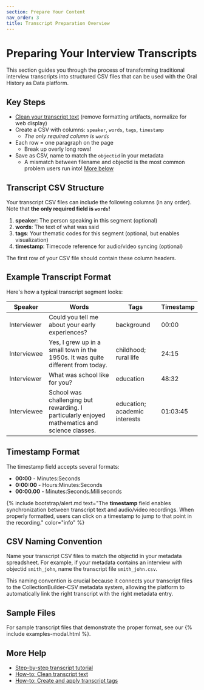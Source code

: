 ```yaml
---
section: Prepare Your Content
nav_order: 3
title: Transcript Preparation Overview
---
```


# Preparing Your Interview Transcripts

This section guides you through the process of transforming traditional interview transcripts into structured CSV files that can be used with the Oral History as Data platform. 

## Key Steps
- [Clean your transcript text](../how-to/clean-transcript-text.html) (remove formatting artifacts, normalize for web display)
- Create a CSV with columns: `speaker`, `words`, `tags`, `timestamp`
    - *The only required column is `words`*
- Each row = one paragraph on the page
    - Break up overly long rows!
- Save as CSV, name to match the `objectid` in your metadata
    - A mismatch between filename and objectid is the most common problem users run into! [More below](#csv-naming-convention)


## Transcript CSV Structure

Your transcript CSV files can include the following columns (in any order). Note that **the only required field is `words`!**

1. **speaker**: The person speaking in this segment (optional)
2. **words**: The text of what was said
3. **tags**: Your thematic codes for this segment (optional, but enables visualization)
4. **timestamp**: Timecode reference for audio/video syncing (optional)

The first row of your CSV file should contain these column headers. 





## Example Transcript Format

Here's how a typical transcript segment looks:

| **Speaker**    | **Words**                                                                                                   | **Tags**                       | **Timestamp** |
|----------------|-------------------------------------------------------------------------------------------------------------|--------------------------------|---------------|
| Interviewer    | Could you tell me about your early experiences?                                                             | background                     | 00:00       |
| Interviewee    | Yes, I grew up in a small town in the 1950s. It was quite different from today.                             | childhood; rural life          | 24:15       |
| Interviewer    | What was school like for you?                                                                               | education                      | 48:32       |
| Interviewee    | School was challenging but rewarding. I particularly enjoyed mathematics and science classes.              | education; academic interests  | 01:03:45       |



## Timestamp Format

The timestamp field accepts several formats:

- **00:00** - Minutes:Seconds
- **0:00:00** - Hours:Minutes:Seconds
- **00:00.00** - Minutes:Seconds.Milliseconds

{% include bootstrap/alert.md text="The **timestamp** field enables synchronization between transcript text and audio/video recordings. When properly formatted, users can click on a timestamp to jump to that point in the recording." color="info" %}

## CSV Naming Convention

Name your transcript CSV files to match the objectid in your metadata spreadsheet. For example, if your metadata contains an interview with objectid `smith_john`, name the transcript file `smith_john.csv`.

This naming convention is crucial because it connects your transcript files to the CollectionBuilder-CSV metadata system, allowing the platform to automatically link the right transcript with the right metadata entry.





## Sample Files

For sample transcript files that demonstrate the proper format, see our {% include examples-modal.html %}.

## More Help

- [Step-by-step transcript tutorial](../tutorials/tutorial-transcript)
- [How-to: Clean transcript text](../how-to/clean-transcript-text)
- [How-to: Create and apply transcript tags](../how-to/create-transcript-tags)
